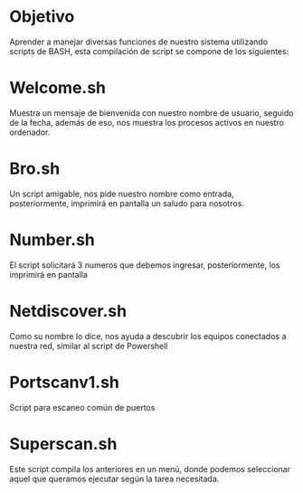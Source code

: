 # Objetivo
Aprender a manejar diversas funciones de nuestro sistema utilizando scripts de BASH, esta compilación de script se compone de los siguientes:
# Welcome.sh
Muestra un mensaje de bienvenida con nuestro nombre de usuario, seguido de la fecha, además de eso, nos muestra los procesos activos en nuestro ordenador.
# Bro.sh
Un script amigable, nos pide nuestro nombre como entrada, posteriormente, imprimirá en pantalla un saludo para nosotros.
# Number.sh
El script solicitará 3 numeros que debemos ingresar, posteriormente, los imprimirá en pantalla
# Netdiscover.sh
Como su nombre lo dice, nos ayuda a descubrir los equipos conectados a nuestra red, similar al script de Powershell
# Portscanv1.sh
Script para escaneo común de puertos
# Superscan.sh
Este script compila los anteriores en un menú, donde podemos seleccionar aquel que queramos ejecutar según la tarea necesitada.
